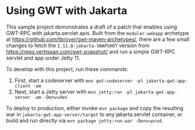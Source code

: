 # Using GWT with Jakarta

This sample project demonstrates a draft of a patch that enables using GWT-RPC with jakarta.servlet apis. Built from
the `modular-webapp` archetype at https://github.com/tbroyer/gwt-maven-archetypes/, there are a few small changes
to fetch the `2.11.0-jakarta-SNAPSHOT` version from https://repo.vertispan.com/gwt-snapshot/ and run a simple GWT-RPC
servlet and app under Jetty 11.

To develop with this project, run these commands:
 1. First, start a codeserver with `mvn gwt:codeserver -pl jakarta-gwt-app-client -am`
 2. Next, start a Jetty server with `mvn jetty:run -pl jakarta-gwt-app-server -am -Denv=dev`

To deploy to production, either invoke `mvn package` and copy the resulting war in `jakarta-gwt-app-server/target` to
any jakarta.servlet container, or build and run directly via
`mvn package jetty:run-war -Denv=prod`.
